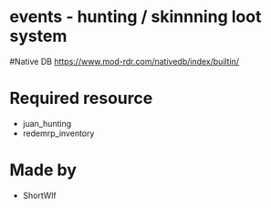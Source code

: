 # events - hunting / skinnning loot system

#Native DB
https://www.mod-rdr.com/nativedb/index/builtin/

# Required resource
- juan_hunting
- redemrp_inventory

# Made by
- ShortWlf
